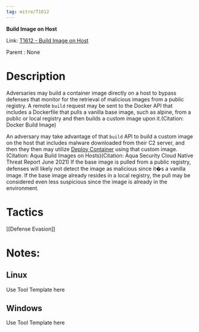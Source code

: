 ```yaml
---
tag: mitre/T1612
---
```


**Build Image on Host**

Link: [T1612 - Build Image on Host](https://attack.mitre.org/techniques/T1612)

Parent : None


# Description

Adversaries may build a container image directly on a host to bypass defenses that monitor for the retrieval of malicious images from a public registry. A remote <code>build</code> request may be sent to the Docker API that includes a Dockerfile that pulls a vanilla base image, such as alpine, from a public or local registry and then builds a custom image upon it.(Citation: Docker Build Image)

An adversary may take advantage of that <code>build</code> API to build a custom image on the host that includes malware downloaded from their C2 server, and then they then may utilize [Deploy Container](https://attack.mitre.org/techniques/T1610) using that custom image.(Citation: Aqua Build Images on Hosts)(Citation: Aqua Security Cloud Native Threat Report June 2021) If the base image is pulled from a public registry, defenses will likely not detect the image as malicious since it�s a vanilla image. If the base image already resides in a local registry, the pull may be considered even less suspicious since the image is already in the environment. 

# Tactics


[[Defense Evasion]]


# Notes:

## Linux

Use Tool Template here

## Windows

Use Tool Template here